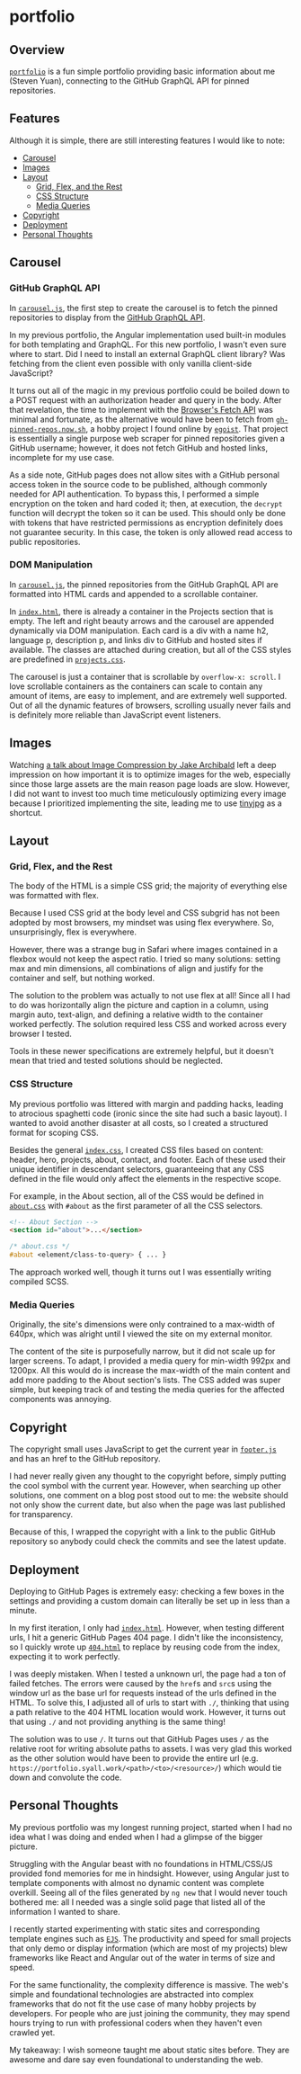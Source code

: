 # portfolio

## Overview

[`portfolio`](https://portfolio.syall.work) is a fun simple portfolio providing basic information about me (Steven Yuan), connecting to the GitHub GraphQL API for pinned repositories.

## Features

Although it is simple, there are still interesting features I would like to note:

- [Carousel](#carousel)
- [Images](#images)
- [Layout](#layout)
  - [Grid, Flex, and the Rest](#grid-flex-and-the-rest)
  - [CSS Structure](#css-structure)
  - [Media Queries](#media-queries)
- [Copyright](#copyright)
- [Deployment](#deployment)
- [Personal Thoughts](#personal-thoughts)

## Carousel

### GitHub GraphQL API

In [`carousel.js`](js/carousel.js), the first step to create the carousel is to fetch the pinned repositories to display from the [GitHub GraphQL API](https://docs.github.com/en/graphql).

In my previous portfolio, the Angular implementation used built-in modules for both templating and GraphQL. For this new portfolio, I wasn't even sure where to start. Did I need to install an external GraphQL client library? Was fetching from the client even possible with only vanilla client-side JavaScript?

It turns out all of the magic in my previous portfolio could be boiled down to a POST request with an authorization header and query in the body. After that revelation, the time to implement with the [Browser's Fetch API](https://developer.mozilla.org/en-US/docs/Web/API/Fetch_API) was minimal and fortunate, as the alternative would have been to fetch from [`gh-pinned-repos.now.sh`](https://github.com/egoist/gh-pinned-repos), a hobby project I found online by [`egoist`](https://github.com/egoist). That project is essentially a single purpose web scraper for pinned repositories given a GitHub username; however, it does not fetch GitHub and hosted links, incomplete for my use case.

As a side note, GitHub pages does not allow sites with a GitHub personal access token in the source code to be published, although commonly needed for API authentication. To bypass this, I performed a simple encryption on the token and hard coded it; then, at execution, the `decrypt` function will decrypt the token so it can be used. This should only be done with tokens that have restricted permissions as encryption definitely does not guarantee security. In this case, the token is only allowed read access to public repositories.

### DOM Manipulation

In [`carousel.js`](js/carousel.js), the pinned repositories from the GitHub GraphQL API are formatted into HTML cards and appended to a scrollable container.

In [`index.html`](index.html), there is already a container in the Projects section that is empty. The left and right beauty arrows and the carousel are appended dynamically via DOM manipulation. Each card is a div with a name h2, language p, description p, and links div to GitHub and hosted sites if available. The classes are attached during creation, but all of the CSS styles are predefined in [`projects.css`](css/projects.css).

The carousel is just a container that is scrollable by `overflow-x: scroll`. I love scrollable containers as the containers can scale to contain any amount of items, are easy to implement, and are extremely well supported. Out of all the dynamic features of browsers, scrolling usually never fails and is definitely more reliable than JavaScript event listeners.

## Images

Watching [a talk about Image Compression by Jake Archibald](https://www.youtube.com/watch?v=F1kYBnY6mwg) left a deep impression on how important it is to optimize images for the web, especially since those large assets are the main reason page loads are slow. However, I did not want to invest too much time meticulously optimizing every image because I prioritized implementing the site, leading me to use [tinyjpg](https://tinyjpg.com/) as a shortcut.

## Layout

### Grid, Flex, and the Rest

The body of the HTML is a simple CSS grid; the majority of everything else was formatted with flex.

Because I used CSS grid at the body level and CSS subgrid has not been adopted by most browsers, my mindset was using flex everywhere. So, unsurprisingly, flex is everywhere.

However, there was a strange bug in Safari where images contained in a flexbox would not keep the aspect ratio. I tried so many solutions: setting max and min dimensions, all combinations of align and justify for the container and self, but nothing worked.

The solution to the problem was actually to not use flex at all! Since all I had to do was horizontally align the picture and caption in a column, using margin auto, text-align, and defining a relative width to the container worked perfectly. The solution required less CSS and worked across every browser I tested.

Tools in these newer specifications are extremely helpful, but it doesn't mean that tried and tested solutions should be neglected.

### CSS Structure

My previous portfolio was littered with margin and padding hacks, leading to atrocious spaghetti code (ironic since the site had such a basic layout). I wanted to avoid another disaster at all costs, so I created a structured format for scoping CSS.

Besides the general [`index.css`](css/index.css), I created CSS files based on content: header, hero, projects, about, contact, and footer. Each of these used their unique identifier in descendant selectors, guaranteeing that any CSS defined in the file would only affect the elements in the respective scope.

For example, in the About section, all of the CSS would be defined in [`about.css`](css/about.css) with `#about` as the first parameter of all the CSS selectors.

```html
<!-- About Section -->
<section id="about">...</section>
```

```css
/* about.css */
#about <element/class-to-query> { ... }
```

The approach worked well, though it turns out I was essentially writing compiled SCSS.

### Media Queries

Originally, the site's dimensions were only contrained to a max-width of 640px, which was alright until I viewed the site on my external monitor.

The content of the site is purposefully narrow, but it did not scale up for larger screens. To adapt, I provided a media query for min-width 992px and 1200px. All this would do is increase the max-width of the main content and add more padding to the About section's lists. The CSS added was super simple, but keeping track of and testing the media queries for the affected components was annoying.

## Copyright

The copyright small uses JavaScript to get the current year in [`footer.js`](js/footer.js) and has an href to the GitHub repository.

I had never really given any thought to the copyright before, simply putting the cool symbol with the current year. However, when searching up other solutions, one comment on a blog post stood out to me: the website should not only show the current date, but also when the page was last published for transparency.

Because of this, I wrapped the copyright with a link to the public GitHub repository so anybody could check the commits and see the latest update.

## Deployment

Deploying to GitHub Pages is extremely easy: checking a few boxes in the settings and providing a custom domain can literally be set up in less than a minute.

In my first iteration, I only had [`index.html`](index.html). However, when testing different urls, I hit a generic GitHub Pages 404 page. I didn't like the inconsistency, so I quickly wrote up [`404.html`](404.html) to replace by reusing code from the index, expecting it to work perfectly.

I was deeply mistaken. When I tested a unknown url, the page had a ton of failed fetches. The errors were caused by the `href`s and `src`s using the window url as the base url for requests instead of the urls defined in the HTML. To solve this, I adjusted all of urls to start with `./`, thinking that using a path relative to the 404 HTML location would work. However, it turns out that using `./` and not providing anything is the same thing!

The solution was to use `/`. It turns out that GitHub Pages uses `/` as the relative root for writing absolute paths to assets. I was very glad this worked as the other solution would have been to provide the entire url (e.g. `https://portfolio.syall.work/<path>/<to>/<resource>/`) which would tie down and convolute the code.

## Personal Thoughts

My previous portfolio was my longest running project, started when I had no idea what I was doing and ended when I had a glimpse of the bigger picture.

Struggling with the Angular beast with no foundations in HTML/CSS/JS provided fond memories for me in hindsight. However, using Angular just to template components with almost no dynamic content was complete overkill. Seeing all of the files generated by `ng new` that I would never touch bothered me: all I needed was a single solid page that listed all of the information I wanted to share.

I recently started experimenting with static sites and corresponding template engines such as [`EJS`](https://ejs.co/). The productivity and speed for small projects that only demo or display information (which are most of my projects) blew frameworks like React and Angular out of the water in terms of size and speed.

For the same functionality, the complexity difference is massive. The web's simple and foundational technologies are abstracted into complex frameworks that do not fit the use case of many hobby projects by developers. For people who are just joining the community, they may spend hours trying to run with professional coders when they haven't even crawled yet.

My takeaway: I wish someone taught me about static sites before. They are awesome and dare say even foundational to understanding the web.
